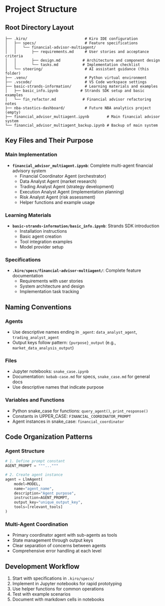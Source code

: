 # Project Structure

## Root Directory Layout
```
├── .kiro/                          # Kiro IDE configuration
│   ├── specs/                      # Feature specifications
│   │   └── financial-advisor-multiagent/
│   │       ├── requirements.md     # User stories and acceptance criteria
│   │       ├── design.md          # Architecture and component design
│   │       └── tasks.md           # Implementation checklist
│   └── steering/                   # AI assistant guidance (this folder)
├── .venv/                          # Python virtual environment
├── .vscode/                        # VS Code workspace settings
├── basic-strands-information/      # Learning materials and examples
│   ├── basic_info.ipynb          # Strands SDK setup and basic examples
│   └── fin_refactor.md            # Financial advisor refactoring notes
├── nba-stastics-dashboard/         # Future NBA analytics project (empty)
├── financial_advisor_multiagent.ipynb        # Main financial advisor system
└── financial_advisor_multiagent_backup.ipynb # Backup of main system
```

## Key Files and Their Purpose

### Main Implementation
- **`financial_advisor_multiagent.ipynb`**: Complete multi-agent financial advisory system
  - Financial Coordinator Agent (orchestrator)
  - Data Analyst Agent (market research)
  - Trading Analyst Agent (strategy development)
  - Execution Analyst Agent (implementation planning)
  - Risk Analyst Agent (risk assessment)
  - Helper functions and example usage

### Learning Materials
- **`basic-strands-information/basic_info.ipynb`**: Strands SDK introduction
  - Installation instructions
  - Basic agent creation
  - Tool integration examples
  - Model provider setup

### Specifications
- **`.kiro/specs/financial-advisor-multiagent/`**: Complete feature documentation
  - Requirements with user stories
  - System architecture and design
  - Implementation task tracking

## Naming Conventions

### Agents
- Use descriptive names ending in `_agent`: `data_analyst_agent`, `trading_analyst_agent`
- Output keys follow pattern: `{purpose}_output` (e.g., `market_data_analysis_output`)

### Files
- Jupyter notebooks: `snake_case.ipynb`
- Documentation: `kebab-case.md` for specs, `snake_case.md` for general docs
- Use descriptive names that indicate purpose

### Variables and Functions
- Python snake_case for functions: `query_agent()`, `print_response()`
- Constants in UPPER_CASE: `FINANCIAL_COORDINATOR_PROMPT`
- Agent instances in snake_case: `financial_coordinator`

## Code Organization Patterns

### Agent Structure
```python
# 1. Define prompt constant
AGENT_PROMPT = """..."""

# 2. Create agent instance
agent = LlmAgent(
    model=MODEL,
    name="agent_name",
    description="Agent purpose",
    instruction=AGENT_PROMPT,
    output_key="unique_output_key",
    tools=[relevant_tools]
)
```

### Multi-Agent Coordination
- Primary coordinator agent with sub-agents as tools
- State management through output keys
- Clear separation of concerns between agents
- Comprehensive error handling at each level

## Development Workflow
1. Start with specifications in `.kiro/specs/`
2. Implement in Jupyter notebooks for rapid prototyping
3. Use helper functions for common operations
4. Test with example scenarios
5. Document with markdown cells in notebooks